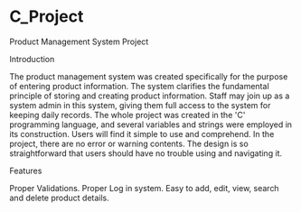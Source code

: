 # C_Project
Product Management System Project

Introduction

The product management system was created specifically for the purpose of entering product information. The system clarifies the fundamental principle of storing and creating product information. Staff may join up as a system admin in this system, giving them full access to the system for keeping daily records. The whole project was created in the 'C' programming language, and several variables and strings were employed in its construction. Users will find it simple to use and comprehend. In the project, there are no error or warning contents. The design is so straightforward that users should have no trouble using and navigating it.

Features

Proper Validations.
Proper Log in system.
Easy to add, edit, view, search and delete product details.
